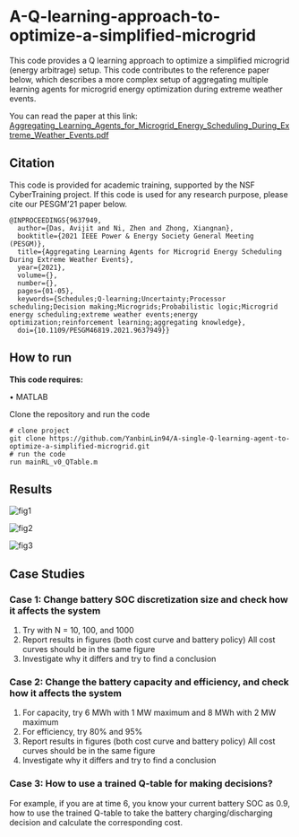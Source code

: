 # A-Q-learning-approach-to-optimize-a-simplified-microgrid
This code provides a Q learning approach to optimize a simplified microgrid (energy arbitrage) setup. This code contributes to the reference paper below, which describes a more complex setup of aggregating multiple learning agents for microgrid energy optimization during extreme weather events. 

You can read the paper at this link: [Aggregating_Learning_Agents_for_Microgrid_Energy_Scheduling_During_Extreme_Weather_Events.pdf](https://github.com/YanbinLin94/A-single-Q-learning-agent-to-optimize-a-simplified-microgrid/files/14817710/Aggregating_Learning_Agents_for_Microgrid_Energy_Scheduling_During_Extreme_Weather_Events.pdf)


## **Citation**
This code is provided for academic training, supported by the NSF CyberTraining project.
If this code is used for any research purpose, please cite our PESGM’21 paper below.
```
@INPROCEEDINGS{9637949,
  author={Das, Avijit and Ni, Zhen and Zhong, Xiangnan},
  booktitle={2021 IEEE Power & Energy Society General Meeting (PESGM)}, 
  title={Aggregating Learning Agents for Microgrid Energy Scheduling During Extreme Weather Events}, 
  year={2021},
  volume={},
  number={},
  pages={01-05},
  keywords={Schedules;Q-learning;Uncertainty;Processor scheduling;Decision making;Microgrids;Probabilistic logic;Microgrid energy scheduling;extreme weather events;energy optimization;reinforcement learning;aggregating knowledge},
  doi={10.1109/PESGM46819.2021.9637949}}
```

## **How to run**
**This code requires:**

•	MATLAB

Clone the repository and run the code
```
# clone project
git clone https://github.com/YanbinLin94/A-single-Q-learning-agent-to-optimize-a-simplified-microgrid.git
# run the code
run mainRL_v0_QTable.m
```

## **Results**
![fig1](https://github.com/YanbinLin94/A-single-Q-learning-agent-to-optimize-a-simplified-microgrid/assets/97860537/db9ea7a0-c32c-47a2-b416-2c4f99d60abb)

![fig2](https://github.com/YanbinLin94/A-single-Q-learning-agent-to-optimize-a-simplified-microgrid/assets/97860537/d4fa84b6-3e30-43da-85cc-99b445f1a858)

![fig3](https://github.com/YanbinLin94/A-single-Q-learning-agent-to-optimize-a-simplified-microgrid/assets/97860537/bfe88fd6-d4a2-42d8-9b10-aece4960453b)


## Case Studies
### Case 1: Change battery SOC discretization size and check how it affects the system 
1. Try with N = 10, 100, and 1000
2. Report results in figures (both cost curve and battery policy)
   All cost curves should be in the same figure
3. Investigate why it differs and try to find a conclusion 

### Case 2: Change the battery capacity and efficiency, and check how it affects the system 
1. For capacity, try 6 MWh with 1 MW maximum and 8 MWh with 2 MW maximum
2. For efficiency, try 80% and 95%
3. Report results in figures (both cost curve and battery policy)
   All cost curves should be in the same figure
4. Investigate why it differs and try to find a conclusion 

### Case 3: How to use a trained Q-table for making decisions?
For example, if you are at time 6, you know your current battery SOC as 0.9, how to use the trained Q-table to take the battery charging/discharging decision and calculate the corresponding cost.


